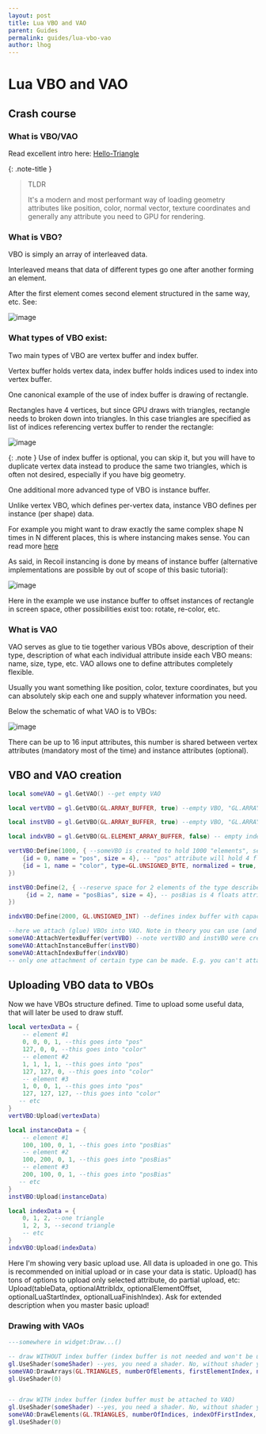 ```yaml
---
layout: post
title: Lua VBO and VAO
parent: Guides
permalink: guides/lua-vbo-vao
author: lhog
---
```


# Lua VBO and VAO

## Crash course

### What is VBO/VAO

Read excellent intro here: [Hello-Triangle](https://learnopengl.com/Getting-started/Hello-Triangle)

{: .note-title }
> TLDR
>
> It's a modern and most performant way of loading geometry attributes like position, color, normal vector, texture coordinates and generally any attribute you need to GPU for rendering.

### What is VBO?

VBO is simply an array of interleaved data.

Interleaved means that data of different types go one after another forming an element.

After the first element comes second element structured in the same way, etc. See:

![image](assets/guides/lua-vbo-vao-1.png)

### What types of VBO exist:

Two main types of VBO are vertex buffer and index buffer.

Vertex buffer holds vertex data, index buffer holds indices used to index into vertex buffer.

One canonical example of the use of index buffer is drawing of rectangle.

Rectangles have 4 vertices, but since GPU draws with triangles, rectangle needs to broken down into triangles. In this case triangles are specified as list of indices referencing vertex buffer to render the rectangle:

![image](assets/guides/lua-vbo-vao-2.png)

{: .note }
Use of index buffer is optional, you can skip it, but you will have to duplicate vertex data instead to produce the same two triangles, which is often not desired, especially if you have big geometry.

One additional more advanced type of VBO is instance buffer.

Unlike vertex VBO, which defines per-vertex data, instance VBO defines per instance (per shape) data.

For example you might want to draw exactly the same complex shape N times in N different places, this is where instancing makes sense. You can read more [here](https://learnopengl.com/Advanced-OpenGL/Instancing)

As said, in Recoil instancing is done by means of instance buffer (alternative implementations are possible by out of scope of this basic tutorial):

![image](assets/guides/lua-vbo-vao-3.png)

Here in the example we use instance buffer to offset instances of rectangle in screen space, other possibilities exist too: rotate, re-color, etc.

### What is VAO

VAO serves as glue to tie together various VBOs above, description of their type, description of what each individual attribute inside each VBO means: name, size, type, etc. VAO allows one to define attributes completely flexible.

Usually you want something like position, color, texture coordinates, but you can absolutely skip each one and supply whatever information you need.

Below the schematic of what VAO is to VBOs:

![image](assets/guides/lua-vbo-vao-4.png)

There can be up to 16 input attributes, this number is shared between vertex attributes (mandatory most of the time) and instance attributes (optional).

## VBO and VAO creation

```lua
local someVAO = gl.GetVAO() --get empty VAO

local vertVBO = gl.GetVBO(GL.ARRAY_BUFFER, true) --empty VBO, "GL.ARRAY_BUFFER" means it's either vertex or instance buffer, "true" means this buffer will be optimized by GL driver for frequent updates. Here by the variable name you can guess it's supposed to be vertex buffer

local instVBO = gl.GetVBO(GL.ARRAY_BUFFER, true) --empty VBO, "GL.ARRAY_BUFFER" means it's either vertex or instance buffer, "true" means this buffer will be optimized by GL driver for frequent updates. Here by the variable name you can guess it's supposed to be instance buffer

local indxVBO = gl.GetVBO(GL.ELEMENT_ARRAY_BUFFER, false) -- empty index buffer, not going to be frequently updated ("false").

vertVBO:Define(1000, { --someVBO is created to hold 1000 "elements", see pics above what element is. If suddenly the number of elements exceeds 1000, the buffer will not accept new data, "someVBO" will need to be remand and rebound to VAO
    {id = 0, name = "pos", size = 4}, -- "pos" attribute will hold 4 floats (float is the default type, if "type" is not specified). "id" in the shader must be 0
    {id = 1, name = "color", type=GL.UNSIGNED_BYTE, normalized = true, size = 3}, -- "color" is represented by 3 unsigned bytes (values from 0 to 255), values are normalized (in this case divided by 255 to get float inside shader). "id" in the shader must be 1. This can be useful to hold RGB data.
})

instVBO:Define(2, { --reserve space for 2 elements of the type described below
     {id = 2, name = "posBias", size = 4}, -- posBias is 4 floats attribute of id = 2, note that ids here and ids of vertVBO cannot duplicate. We will use it to offset instances in space
})

indxVBO:Define(2000, GL.UNSIGNED_INT) --defines index buffer with capacity of 2000 elements of type unsigned integer (32 bit integer), other possibilities for type are GL.UNSIGNED_SHORT and GL.UNSIGNED_BYTE, representing 16 bit and 8 bit unsigned integers respectively. If no type is given GL.UNSIGNED_SHORT is the default) - it makes sense as it allows to index 65534 vertices and occupies only 2 bytes per one index.

--here we attach (glue) VBOs into VAO. Note in theory you can use (and I use sometimes) completely empty VAO (no attached buffers), but most often you will want to attach (and create before) at least vertex buffer.
someVAO:AttachVertexBuffer(vertVBO) --note vertVBO and instVBO were created with the same command (except for definition), the only way to tell apart instance buffer from vertex buffer is to see what command was used to attach the VBO to the VAO.
someVAO:AttachInstanceBuffer(instVBO)
someVAO:AttachIndexBuffer(indxVBO)
-- only one attachment of certain type can be made. E.g. you can't attach two vertex buffers.
```

## Uploading VBO data to VBOs
Now we have VBOs structure defined. Time to upload some useful data, that will later be used to draw stuff.
```lua
local vertexData = {
    -- element #1
    0, 0, 0, 1, --this goes into "pos"
    127, 0, 0, --this goes into "color"
    -- element #2
    1, 1, 1, 1, --this goes into "pos"
    127, 127, 0, --this goes into "color"
    -- element #3
    1, 0, 0, 1, --this goes into "pos"
    127, 127, 127, --this goes into "color"
   -- etc
}
vertVBO:Upload(vertexData)

local instanceData = {
    -- element #1
    100, 100, 0, 1, --this goes into "posBias"
    -- element #2
    100, 200, 0, 1, --this goes into "posBias"
    -- element #3
    200, 100, 0, 1, --this goes into "posBias"
   -- etc
}
instVBO:Upload(instanceData)

local indexData = {
    0, 1, 2, --one triangle
    1, 2, 3, --second triangle
    -- etc
}
indxVBO:Upload(indexData)
```
Here I'm showing very basic upload use. All data is uploaded in one go. This is recommended on initial upload or in case your data is static.
Upload() has tons of options to upload only selected attribute, do partial upload, etc:
Upload(tableData, optionalAttribIdx, optionalElementOffset, optionalLuaStartIndex, optionalLuaFinishIndex).
Ask for extended description when you master basic upload!


### Drawing with VAOs
```lua
---somewhere in widget:Draw...()

-- draw WITHOUT index buffer (index buffer is not needed and won't be used if attached)
gl.UseShader(someShader) --yes, you need a shader. No, without shader you won't see a pixel
someVAO:DrawArrays(GL.TRIANGLES, numberOfElements, firstElementIndex, numberOfInstances, firstInstanceIndex) --GL.TRIANGLES means every 3 element in vertex buffer are used to output a triangle. Besides GL.TRIANGLES you can draw with points, lines, stripes, and tons of other stuff. See https://docs.gl/gl4/glDrawArrays , the rest of options are optional and self descriptive
gl.UseShader(0)


-- draw WITH index buffer (index buffer must be attached to VAO)
gl.UseShader(someShader) --yes, you need a shader. No, without shader you won't see a pixel
someVAO:DrawElements(GL.TRIANGLES, numberOfIndices, indexOfFirstIndex, numberOfInstances, baseVertex) --GL.TRIANGLES means every 3 element in index buffer are used to index into vertex buffer to output a triangle. Besides GL.TRIANGLES you can draw with points, lines, stripes, and tons of other stuff. See https://docs.gl/gl4/glDrawElements , the rest of options are optional and mostly self descriptive
gl.UseShader(0)
```
